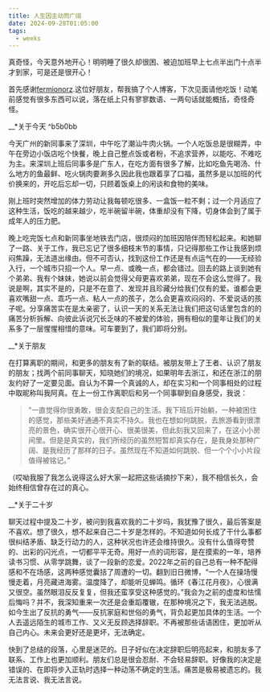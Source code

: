 ```yaml
---
title: 人生因主动而广阔
date: 2024-09-28T01:05:00
tags:
  - weeks
---
```

真奇怪，今天意外地开心！明明睡了很久却很困、被迫加班早上七点半出门十点半才到家，可是还是很开心！


首先感谢[fermionorz](http://fermionorz.github.io/blog/).这位好朋友，帮我搞了个人博客，下次见面请他吃饭！动笔前感觉有很多东西可以说，落在纸上只有寥寥数语、一两句话就能概括，奇怪奇怪。


__*关于今天 ^b5b0bb


今天广州的新同事来了深圳，中午吃了潮汕牛肉火锅。一个人吃饭总是很糊弄，中午在旁边小饭店吃个快餐，晚上自己整点饭或者粉，不追求营养，以能吃、不难吃为主。来深圳上班后同事多是广东人，在吃方面有很多了解，比如吃鱼先喝汤、什么地方的鱼最鲜、吃火锅肉要涮多久因此我也跟着享了口福，虽然多是以加班的代价换来的，开吃后忘却一切，只顾着饭桌上的闲谈和食物的美味。


刚上班时突然增加的体力劳动让我每顿吃很多、一盒饭一粒不剩；过一个月适应了这种生活，饭吃的越来越少，吃半碗留半碗，体重却没有下降，切身体会到了属于成年人的压力肥。


晚上吃完饭七点和新同事坐地铁去门店，很烦闷的加班因陪伴而轻松起来。和她聊了一路、关于工作，我已忘记了很多细枝末节的事情，只记得那些工作让我感到烦闷焦躁，无法道出缘由。但不可否认，找到这份工作还是有点运气在的——无经验入行，一个城市只招一个人。早一点、或晚一点，都会错过。回去的路上谈到她有个弟弟、我有个妹妹，她说以前会觉得父母更喜欢弟弟，现在不会这么觉得了。我说是啊，其实不是的，只是不在意了、发现并且珍藏分给我们仅有的爱。谁都会更喜欢嘴甜一点、乖巧一点、粘人一点的孩子，怎么会更喜欢闷闷的、不爱说话的孩子呢。分享痛苦实在是太亲密了，认识一天的关系无法让我们把这句话里包含的的痛苦分析拆解、向彼此诉说冗长乏味的不被爱的体验，拥有相似的童年让我们的关系多了一层惺惺相惜的意味。可车要到了，我们即将分别。


__*关于朋友


在打算离职的期间，和更多的朋友有了新的联结。被朋友带上了王者、认识了朋友的朋友；找两个前同事聊天，知晓她们的境况，如果明年去浙江，和还在浙江的朋友约好了一定要见面。自认为不算一个真诚的人，却在实习和一个同事相处的过程中取昵称叫我阿真。在上一份工作离职后和另一个同事聊到自身感受，我说：

>"一直觉得你很勇敢，很会支配自己的生活。我下班后开始躺，一种被困住的感觉，那些美好通通不真实不持久。我也在想如何跳脱，去旅游看到很漂亮的景色，确实很开心很开心、很美很美，但此刻我又回来了，在这小小房间里。但是是真实的，我们所经历的虽然短暂却真实存在，是我身处那种广阔、是我经历了那样的日子。虽然现在不知道如何跳脱、但一个个小小片段值得被铭记。”

（哎呦我服了我怎么说得这么好大家一起把这些话摘抄下来），我不相信长久，会始终相信曾存在过的真心。


__*关于二十岁


聊天过程中提及二十岁，被问到我喜欢我的二十岁吗，我犹豫了很久，最后答案是不喜欢。想了很久，想不起来自己二十岁是怎样的。不知道如何长成了干什么事都很纠结矛盾、缺乏行动力的人，这种状况也许还会维持很久。没有什么值得夸赞的、出彩的闪光点，一切都平平无奇。用好一点的词形容，是在摸索的一年，培养读书习惯、从零学跳舞，谈了一段新的恋爱。2022年之前的自己总有一种不配得感和不在场感，这两种感觉囊括了周遭的一切。翻到旧日微博，“一个人在操场慢慢走着，月亮藏进海雾。温度降了，却能听见蝉鸣。循环《春江花月夜》，心很满又很空。虽然眼泪反反复复，但我还蛮享受这种感觉的。”我会为之前的虚度和怯懦后悔吗？并不，我深知重来一次还是会重蹈覆辙，在那种境况之下，我无法逃脱。如今生出了反抗的勇气——反抗家庭和世俗的勇气，背负起更加具体的生活。一个人去遥远陌生的城市工作、又义无反顾选择辞职。不再被那些话语困住，更加听从自己内心。未来会更好还是更坏，无法确定。


快到了总结的段落，心里是迷茫的。日子好似在决定辞职后明亮起来，和朋友多了联系、工作上也更加顺利。朋友们总是很会忍耐、不会轻易辞职。好像我的决定是错误的、在即将步入正轨时选择一种动荡不确定的生活。痛苦是极易被遗忘的。我无法言说、我无法言说。